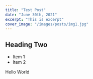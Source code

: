 ```yaml
---
title: "Test Post"
date: "June 30th, 2021"
excerpt: "This is excerpt"
cover_image: "/images/posts/img1.jpg"
---
```


## Heading Two

- Item 1
- Item 2

Hello World
